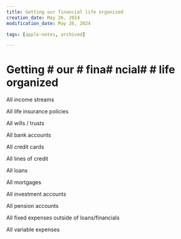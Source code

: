 ```yaml
---
title: Getting our financial life organized
creation_date: May 26, 2024
modification_date: May 26, 2024

tags: [apple-notes, archived]

---
```



# Getting # our # fina# ncial#  # life organized

All income streams 

All life insurance policies 

All wills / trusts

All bank accounts 

All credit cards

All lines of credit

All loans

All mortgages

All investment accounts 

All pension accounts 

All fixed expenses outside of loans/financials 

All variable expenses 

